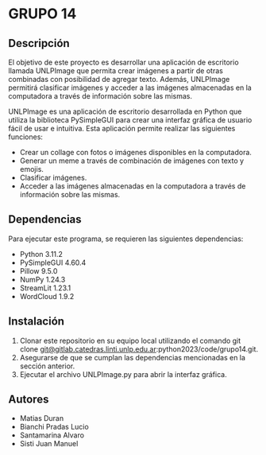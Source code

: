 # GRUPO 14

## Descripción

El objetivo de este proyecto es desarrollar una aplicación de escritorio llamada UNLPImage que permita crear imágenes a partir de otras combinadas con posibilidad de agregar texto. Además, UNLPImage permitirá clasificar imágenes y acceder a las imágenes almacenadas en la computadora a través de información sobre las mismas.

UNLPImage es una aplicación de escritorio desarrollada en Python que utiliza la biblioteca PySimpleGUI para crear una interfaz gráfica de usuario fácil de usar e intuitiva. Esta aplicación permite realizar las siguientes funciones:

- Crear un collage con fotos o imágenes disponibles en la computadora.
- Generar un meme a través de combinación de imágenes con texto y emojis.
- Clasificar imágenes.
- Acceder a las imágenes almacenadas en la computadora a través de información sobre las mismas.

## Dependencias

Para ejecutar este programa, se requieren las siguientes dependencias:

- Python 3.11.2
- PySimpleGUI  4.60.4
- Pillow 9.5.0
- NumPy 1.24.3
- StreamLit 1.23.1
- WordCloud 1.9.2

## Instalación

1. Clonar este repositorio en su equipo local utilizando el comando git clone git@gitlab.catedras.linti.unlp.edu.ar:python2023/code/grupo14.git.
2. Asegurarse de que se cumplan las dependencias mencionadas en la sección anterior.
3. Ejecutar el archivo UNLPImage.py para abrir la interfaz gráfica.

## Autores

- Matias Duran
- Bianchi Pradas Lucio
- Santamarina Alvaro
- Sisti Juan Manuel
